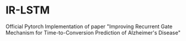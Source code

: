 # IR-LSTM
Official Pytorch Implementation of paper "Improving Recurrent Gate Mechanism for Time-to-Conversion Prediction of Alzheimer's Disease"
